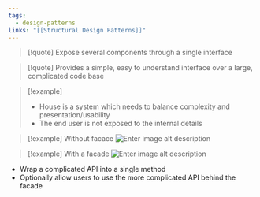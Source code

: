 ```yaml
---
tags:
  - design-patterns
links: "[[Structural Design Patterns]]"
---
```


> [!quote] Expose several components through a single interface

> [!quote] Provides a simple, easy to understand interface over a large, complicated code base

> [!example]
> - House is a system which needs to balance complexity and presentation/usability
> - The end user is not exposed to the internal details

> [!example] Without facace
> ![Enter image alt description](IMG-2024-05-31-134031771.png)

> [!example] With a facade
> ![Enter image alt description](IMG-2024-05-31-134031933.png)

- Wrap a complicated API into a single method
- Optionally allow users to use the more complicated API behind the facade
